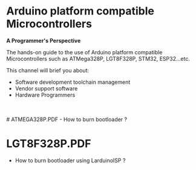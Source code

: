 # Arduino platform compatible Microcontrollers 
**A Programmer's Perspective**


The hands-on guide to the use of Arduino platform compatible Microcontrollers such as ATMega328P, LGT8F328P, STM32, ESP32...etc.

This channel will brief you about:

- Software development toolchain management
- Vendor support software 
- Hardware Programmers
<br/>
<br/>
# ATMEGA328P.PDF
- How to burn bootloader ?

# LGT8F328P.PDF
- How to burn bootloader using LarduinoISP ?


